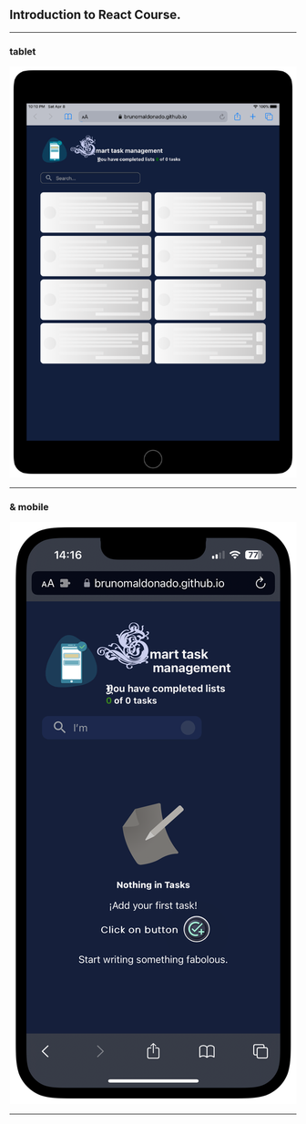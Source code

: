 ## Introduction to React Course.

------------
### tablet
<p align="center">
  <img src="./src/assets/loading.PNG" alt="loading">
</p>

------------
### & mobile
<p align="center" display='flex'>
  <img src="./src/assets/search.PNG" alt="loading">
</p>

------------